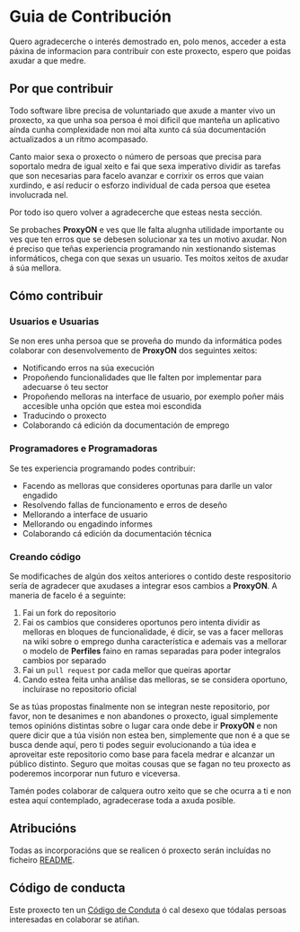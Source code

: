 # Guia de Contribución

Quero agradecerche o interés demostrado en, polo menos, acceder a esta páxina de informacion para contribuír con este proxecto, espero que poidas axudar a que medre.

## Por que contribuir

Todo software libre precisa de voluntariado que axude a manter vivo un proxecto, xa que unha soa persoa é moi dificil que manteña un aplicativo aínda cunha complexidade non moi alta xunto cá súa documentación actualizados a un ritmo acompasado.

Canto maior sexa o proxecto o número de persoas que precisa para soportalo medra de igual xeito e fai que sexa imperativo dividir as tarefas que son necesarias para facelo avanzar e corrixir os erros que vaian xurdindo, e así reducir o esforzo individual de cada persoa que esetea involucrada nel.

Por todo iso quero volver a agradecerche que esteas nesta sección.

Se probaches **ProxyON** e ves que lle falta alugnha utilidade importante ou ves que ten erros que se debesen solucionar xa tes un motivo axudar. Non é preciso que teñas experiencia programando nin xestionando sistemas informáticos, chega con que sexas un usuario. Tes moitos xeitos de axudar á súa mellora.

## Cómo contribuir

### Usuarios e Usuarias
Se non eres unha persoa que se proveña do mundo da informática podes colaborar con desenvolvemento de **ProxyON** dos seguintes xeitos:

* Notificando erros na súa execución
* Propoñendo funcionalidades que lle falten por implementar para adecuarse ó teu sector
* Propoñendo melloras na interface de usuario, por exemplo poñer máis accesible unha opción que estea moi escondida
* Traducindo o proxecto
* Colaborando cá edición da documentación de emprego

### Programadores e Programadoras

Se tes experiencia programando podes contribuir:

* Facendo as melloras que consideres oportunas para darlle un valor engadido
* Resolvendo fallas de funcionamento e erros de deseño
* Mellorando a interface de usuario
* Mellorando ou engadindo informes
* Colaborando cá edición da documentación técnica

### Creando código

Se modificaches de algún dos xeitos anteriores o contido deste respositorio sería de agradecer que axudases a integrar esos cambios a **ProxyON**. A maneria de facelo é a seguinte:

1. Fai un fork do repositorio
2. Fai os cambios que consideres oportunos pero intenta dividir as melloras en bloques de funcionalidade, é dicir, se vas a facer melloras na wiki sobre o emprego dunha característica e ademais vas a mellorar o modelo de **Perfiles** faino en ramas separadas para poder integralos cambios por separado
3. Fai un `pull request` por cada mellor que queiras aportar
4. Cando estea feita unha análise das melloras, se se considera oportuno, incluirase no repositorio oficial

Se as túas propostas finalmente non se integran neste repositorio, por favor, non te desanimes e non abandones o proxecto, igual simplemente temos opinións distintas sobre o lugar cara onde debe ir **ProxyON** e non quere dicir que a túa visión non estea ben, simplemente que non é a que se busca dende aquí, pero ti podes seguir evolucionando a túa idea e aproveitar este repositorio como base para facela medrar e alcanzar un público distinto. Seguro que moitas cousas que se fagan no teu proxecto as poderemos incorporar nun futuro e viceversa.

Tamén podes colaborar de calquera outro xeito que se che ocurra a ti e non estea aquí contemplado, agradecerase toda a axuda posible.

## Atribucións
Todas as incorporacións que se realicen ó proxecto serán incluídas no ficheiro [README].

## Código de conducta

Este proxecto ten un [Código de Conduta] ó cal desexo que tódalas persoas interesadas en colaborar se atiñan. 

[//]: # (Listado dos links empregados)

   [README]: <README.md>
   [Código de Conduta]: <CODE_OF_CONDUCT_GL.md>

   <!-- Issues -->
   
   [ErroPrograma]: <https://gitlab.iessanclemente.net/damo/a18franciscogc/issues/new?issuable_template=bug_software&issue[title]=Erro%20Programa>
   [ErroDoc]: <https://gitlab.iessanclemente.net/damo/a18franciscogc/issues/new?issuable_template=bug_doc&issue[title]=Erro%20Documentacion>

   [NovaFunionalidade]: <https://gitlab.iessanclemente.net/damo/a18franciscogc/issues/new?issuable_template=new_function&issue[title]=Nova%20Funcionaladiade>
   [MelloraInterface]: <https://gitlab.iessanclemente.net/damo/a18franciscogc/issues/new?issuable_template=frontend&issue[title]=Mellora%20da%20Interface>

   [NovaIncidencia]: <https://gitlab.iessanclemente.net/damo/a18franciscogc/issues/new?issuable_template=new_issue&issue[title]=Novo%20Incidencia>
